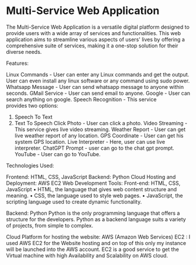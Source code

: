 # Multi-Service Web Application
The Multi-Service Web Application is a versatile digital platform designed to provide users
with a wide array of services and functionalities. This web application aims to streamline
various aspects of users' lives by offering a comprehensive suite of services, making it a
one-stop solution for their diverse needs.

Features:

Linux Commands - User can enter any Linux commands and get the output. User can even 
install any linux software or any command using sudo power.
Whatsapp Message - User can send whatsapp message to anyone within seconds.
GMail Service - User can send email to anyone.
Google - User can search anything on google.
Speech Recognition - This service provides two options:
1) Speech To Text
2) Text To Speech
Click Photo - User can click a photo.
Video Streaming - This service gives live video streaming.
Weather Report - User can get live weather report of any location.
GPS Coordinate - User can get his system GPS location.
Live Interpreter - Here, user can use live interpreter.
ChatGPT Prompt - user can go to the chat gpt prompt.
YouTube - User can go to YouTube.

Technologies Used:

Frontend: HTML, CSS, JavaScript
Backend: Python
Cloud Hosting and Deployment: AWS EC2
Web Development Tools:
Front-end: HTML, CSS, JavaScript
• HTML, the language that gives web content structure and meaning.
• CSS, the language used to style web pages.
• JavaScript, the scripting language used to create dynamic functionality.

Backend: Python
Python is the only programming language that offers a structure for the developers. Python 
as a backend language suits a variety of projects, from simple to complex.

Cloud Platform for hosting the website: AWS (Amazon Web Services) EC2 :
I used AWS EC2 for the Website hosting and on top of this only my instance will be
launched into the AWS account. EC2 is a good service to get the Virtual machine with high
Availability and Scalability on AWS cloud.
